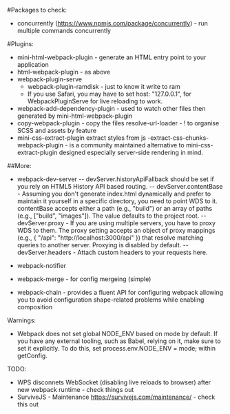 #Packages to check:
- concurrently (https://www.npmjs.com/package/concurrently) - run multiple commands concurrently

#Plugins:
- mini-html-webpack-plugin - generate an HTML entry point to your application
- html-webpack-plugin - as above
- webpack-plugin-serve
    - webpack-plugin-ramdisk - just to know it write to ram
    - If you use Safari, you may have to set host: "127.0.0.1", for WebpackPluginServe for live reloading to work.
- webpack-add-dependency-plugin - used to watch other files then generated by mini-html-webpack-plugin
- copy-webpack-plugin -  copy the files
resolve-url-loader - ! to organise SCSS and assets by feature
- mini-css-extract-plugin extract styles from js
-extract-css-chunks-webpack-plugin - is a community maintained alternative to mini-css-extract-plugin designed especially server-side rendering in mind.



##More:
- webpack-dev-server 
-- devServer.historyApiFallback should be set if you rely on HTML5 History API based routing.
-- devServer.contentBase - Assuming you don't generate index.html dynamically and prefer to maintain it yourself in a specific directory, you need to point WDS to it. contentBase accepts either a path (e.g., "build") or an array of paths (e.g., ["build", "images"]). The value defaults to the project root.
-- devServer.proxy - If you are using multiple servers, you have to proxy WDS to them. The proxy setting accepts an object of proxy mappings (e.g., { "/api": "http://localhost:3000/api" }) that resolve matching queries to another server. Proxying is disabled by default.
-- devServer.headers - Attach custom headers to your requests here.

- webpack-notifier
- webpack-merge - for config mergeing (simple)
- webpack-chain - provides a fluent API for configuring webpack allowing you to avoid configuration shape-related problems while enabling composition


Warnings:
- Webpack does not set global NODE_ENV based on mode by default. If you have any external tooling, such as Babel, relying on it, make sure to set it explicitly. To do this, set process.env.NODE_ENV = mode; within getConfig.

TODO:
- WPS disconnets WebSocket (disabling live reloads to browser) after new webpack runtime - check things out
- SurviveJS - Maintenance https://survivejs.com/maintenance/ - check this out